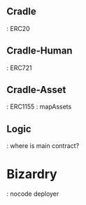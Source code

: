 ## Cradle

: ERC20

## Cradle-Human

: ERC721

## Cradle-Asset

: ERC1155
: mapAssets

## Logic

: where is main contract?

# Bizardry

: nocode deployer
